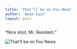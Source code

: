 ```yaml
---
title: 'That’ll be on Fox News'
author: 'Noam Sain'
layout: post
---
```


“Nice shot, Mr. Resident.”

![That’ll be on Fox News](https://3.bp.blogspot.com/_8aN4krk1nsk/TG-_noXr1GI/AAAAAAAAAbg/7eTkyDz-KA4/s1600/20100309.jpg "That’ll be on Fox News")
